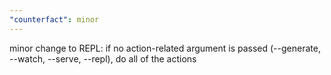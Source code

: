 ```yaml
---
"counterfact": minor
---
```


minor change to REPL: if no action-related argument is passed (--generate, --watch, --serve, --repl), do all of the actions
